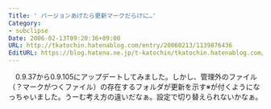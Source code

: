```yaml
---
Title: ' バージョンあげたら更新マークだらけに…'
Category:
- subclipse
Date: 2006-02-13T09:20:36+09:00
URL: http://tkatochin.hatenablog.com/entry/20060213/1139876436
EditURL: https://blog.hatena.ne.jp/t-katochin/tkatochin.hatenablog.com/atom/entry/6653586347154756036
---
```


　0.9.37から0.9.105にアップデートしてみました。しかし、管理外のファイル（？マークがつくファイル）の存在するフォルダが更新を示す※が付くようになっちゃいました。うーむ考え方の違いだなぁ。設定で切り替えられないかなぁ。
